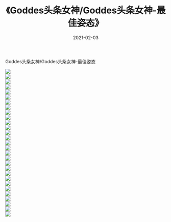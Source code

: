 ﻿---
layout: post
title:  《Goddes头条女神/Goddes头条女神-最佳姿态》
date:   2021-02-03
img: http://img.660000.xyz/Sharelink/网络美图/2021/Goddes头条女神/Goddes头条女神-最佳姿态/000.jpg
categories: [美女, 清纯, 唯美]
---

Goddes头条女神/Goddes头条女神-最佳姿态

 ![](http://img.660000.xyz/Sharelink/网络美图/2021/Goddes头条女神/Goddes头条女神-最佳姿态/001.jpg) <br>![](http://img.660000.xyz/Sharelink/网络美图/2021/Goddes头条女神/Goddes头条女神-最佳姿态/002.jpg) <br>![](http://img.660000.xyz/Sharelink/网络美图/2021/Goddes头条女神/Goddes头条女神-最佳姿态/003.jpg) <br>![](http://img.660000.xyz/Sharelink/网络美图/2021/Goddes头条女神/Goddes头条女神-最佳姿态/004.jpg) <br>![](http://img.660000.xyz/Sharelink/网络美图/2021/Goddes头条女神/Goddes头条女神-最佳姿态/005.jpg) <br>![](http://img.660000.xyz/Sharelink/网络美图/2021/Goddes头条女神/Goddes头条女神-最佳姿态/006.jpg) <br>![](http://img.660000.xyz/Sharelink/网络美图/2021/Goddes头条女神/Goddes头条女神-最佳姿态/007.jpg) <br>![](http://img.660000.xyz/Sharelink/网络美图/2021/Goddes头条女神/Goddes头条女神-最佳姿态/008.jpg) <br>![](http://img.660000.xyz/Sharelink/网络美图/2021/Goddes头条女神/Goddes头条女神-最佳姿态/009.jpg) <br>![](http://img.660000.xyz/Sharelink/网络美图/2021/Goddes头条女神/Goddes头条女神-最佳姿态/010.jpg) <br>![](http://img.660000.xyz/Sharelink/网络美图/2021/Goddes头条女神/Goddes头条女神-最佳姿态/011.jpg) <br>![](http://img.660000.xyz/Sharelink/网络美图/2021/Goddes头条女神/Goddes头条女神-最佳姿态/012.jpg) <br>![](http://img.660000.xyz/Sharelink/网络美图/2021/Goddes头条女神/Goddes头条女神-最佳姿态/013.jpg) <br>![](http://img.660000.xyz/Sharelink/网络美图/2021/Goddes头条女神/Goddes头条女神-最佳姿态/014.jpg) <br>![](http://img.660000.xyz/Sharelink/网络美图/2021/Goddes头条女神/Goddes头条女神-最佳姿态/015.jpg) <br>![](http://img.660000.xyz/Sharelink/网络美图/2021/Goddes头条女神/Goddes头条女神-最佳姿态/016.jpg) <br>![](http://img.660000.xyz/Sharelink/网络美图/2021/Goddes头条女神/Goddes头条女神-最佳姿态/017.jpg) <br>![](http://img.660000.xyz/Sharelink/网络美图/2021/Goddes头条女神/Goddes头条女神-最佳姿态/018.jpg) <br>![](http://img.660000.xyz/Sharelink/网络美图/2021/Goddes头条女神/Goddes头条女神-最佳姿态/019.jpg) <br>![](http://img.660000.xyz/Sharelink/网络美图/2021/Goddes头条女神/Goddes头条女神-最佳姿态/020.jpg) <br>![](http://img.660000.xyz/Sharelink/网络美图/2021/Goddes头条女神/Goddes头条女神-最佳姿态/021.jpg) <br>![](http://img.660000.xyz/Sharelink/网络美图/2021/Goddes头条女神/Goddes头条女神-最佳姿态/022.jpg) <br>![](http://img.660000.xyz/Sharelink/网络美图/2021/Goddes头条女神/Goddes头条女神-最佳姿态/023.jpg) <br>![](http://img.660000.xyz/Sharelink/网络美图/2021/Goddes头条女神/Goddes头条女神-最佳姿态/024.jpg) <br>![](http://img.660000.xyz/Sharelink/网络美图/2021/Goddes头条女神/Goddes头条女神-最佳姿态/025.jpg) <br>![](http://img.660000.xyz/Sharelink/网络美图/2021/Goddes头条女神/Goddes头条女神-最佳姿态/026.jpg) <br>![](http://img.660000.xyz/Sharelink/网络美图/2021/Goddes头条女神/Goddes头条女神-最佳姿态/027.jpg) <br>![](http://img.660000.xyz/Sharelink/网络美图/2021/Goddes头条女神/Goddes头条女神-最佳姿态/028.jpg) <br>![](http://img.660000.xyz/Sharelink/网络美图/2021/Goddes头条女神/Goddes头条女神-最佳姿态/029.jpg) <br>